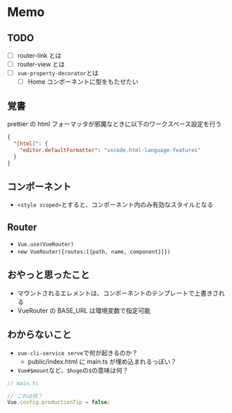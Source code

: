 # Memo

## TODO

- [ ] router-link とは
- [ ] router-view とは
- [ ] `vue-property-decorator`とは
  - [ ] Home コンポーネントに型をもたせたい

## 覚書

prettier の html フォーマッタが邪魔なときに以下のワークスペース設定を行う

```json
{
  "[html]": {
    "editor.defaultFormatter": "vscode.html-language-features"
  }
}
```

## コンポーネント

- `<style scoped>`とすると、コンポーネント内のみ有効なスタイルとなる

## Router

- `Vue.use(VueRouter)`
- `new VueRouter({routes:[{path, name, component}]})`

## おやっと思ったこと

- マウントされるエレメントは、コンポーネントのテンプレートで上書きされる
- VueRouter の BASE_URL は環境変数で指定可能

## わからないこと

- `vue-cli-service serve`で何が起きるのか？
  - public/index.html に main.ts が埋め込まれるっぽい？
- `Vue#$mount`など、`$hoge`の`$`の意味は何？

```ts
// main.ts

// これは何？
Vue.config.productionTip = false;
```
